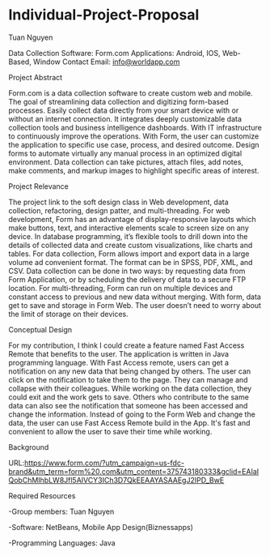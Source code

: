 # Individual-Project-Proposal
Tuan Nguyen

Data Collection Software: Form.com
Applications: Android, IOS, Web-Based, Window
Contact Email: info@worldapp.com

Project Abstract

Form.com is a data collection software to create custom web and mobile. The goal of streamlining data collection and digitizing form-based processes. Easily collect data directly from your smart device with or without an internet connection. It integrates deeply customizable data collection tools and business intelligence dashboards. With IT infrastructure to continuously improve the operations. With Form, the user can customize the application to specific use case, process, and desired outcome. Design forms to automate virtually any manual process in an optimized digital environment. Data collection can take pictures, attach files, add notes, make comments, and markup images to highlight specific areas of interest.
 
Project Relevance

The project link to the soft design class in Web development, data collection, refactoring, design patter, and multi-threading. For web development, Form has an advantage of display-responsive layouts which make buttons, text, and interactive elements scale to screen size on any device. In database programming, it’s flexible tools to drill down into the details of collected data and create custom visualizations, like charts and tables. For data collection, Form allows import and export data in a large volume ad convenient format. The format can be in SPSS, PDF, XML, and CSV. Data collection can be done in two ways: by requesting data from Form Application, or by scheduling the delivery of data to a secure FTP location. For multi-threading, Form can run on multiple devices and constant access to previous and new data without merging. With form, data get to save and storage in Form Web. The user doesn’t need to worry about the limit of storage on their devices.

Conceptual Design

For my contribution, I think I could create a feature named Fast Access Remote that benefits to the user. The application is written in Java programming language. With Fast Access remote, users can get a notification on any new data that being changed by others. The user can click on the notification to take them to the page. They can manage and collapse with their colleagues. While working on the data collection, they could exit and the work gets to save. Others who contribute to the same data can also see the notification that someone has been accessed and change the information. Instead of going to the Form Web and change the data, the user can use Fast Access Remote build in the App. It's fast and convenient to allow the user to save their time while working.      

Background

URL:https://www.form.com/?utm_campaign=us-fdc-brand&utm_term=form%20.com&utm_content=375743180333&gclid=EAIaIQobChMIhbLW8Jfl5AIVCY3ICh3D7QkEEAAYASAAEgJ2IPD_BwE

Required Resources

-Group members: Tuan Nguyen

-Software: NetBeans, Mobile App Design(Biznessapps) 

-Programming Languages: Java 


